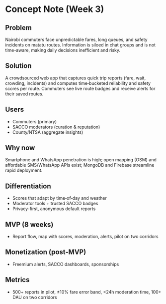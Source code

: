 # Concept Note (Week 3)

## Problem
Nairobi commuters face unpredictable fares, long queues, and safety incidents on matatu routes. Information is siloed in chat groups and is not time-aware, making daily decisions inefficient and risky.

## Solution
A crowdsourced web app that captures quick trip reports (fare, wait, crowding, incidents) and computes time‑bucketed reliability and safety scores per route. Commuters see live route badges and receive alerts for their saved routes.

## Users
- Commuters (primary)
- SACCO moderators (curation & reputation)
- County/NTSA (aggregate insights)

## Why now
Smartphone and WhatsApp penetration is high; open mapping (OSM) and affordable SMS/WhatsApp APIs exist; MongoDB and Firebase streamline rapid deployment.

## Differentiation
- Scores that adapt by time‑of‑day and weather
- Moderator tools + trusted SACCO badges
- Privacy-first, anonymous default reports

## MVP (8 weeks)
- Report flow, map with scores, moderation, alerts, pilot on two corridors

## Monetization (post‑MVP)
- Freemium alerts, SACCO dashboards, sponsorships

## Metrics
- 500+ reports in pilot, ±10% fare error band, <24h moderation time, 100+ DAU on two corridors
